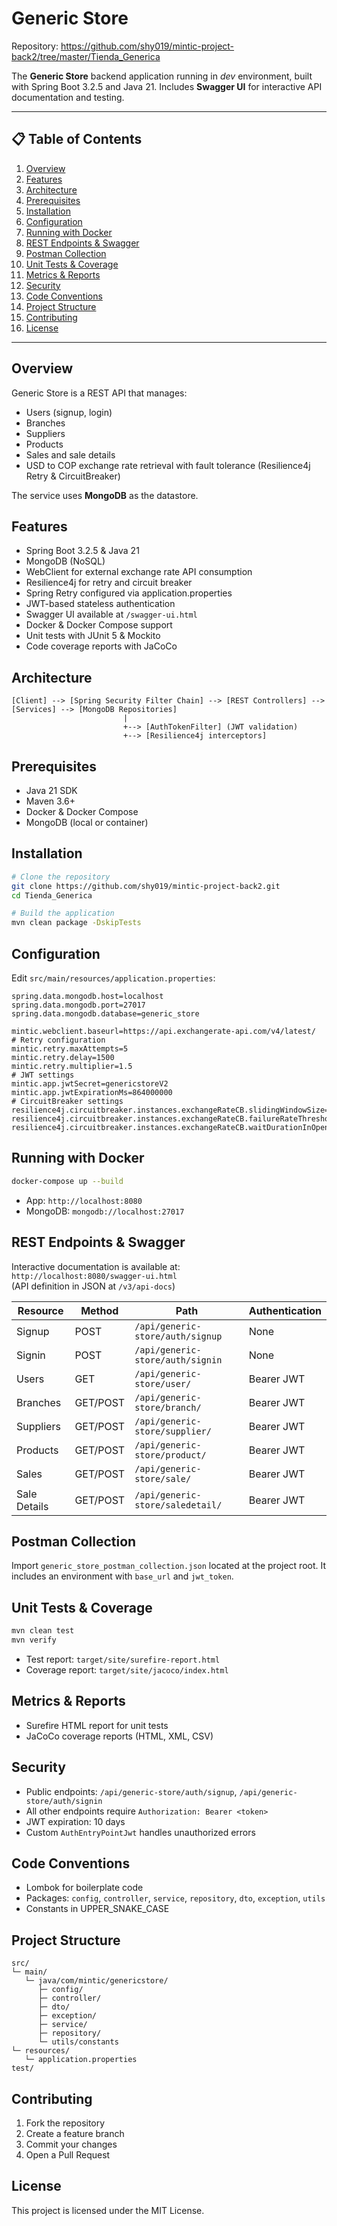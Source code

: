 # Generic Store

Repository: https://github.com/shy019/mintic-project-back2/tree/master/Tienda_Generica

The **Generic Store** backend application running in *dev* environment, built with Spring Boot 3.2.5 and Java 21. Includes **Swagger UI** for interactive API documentation and testing.

---

## 📋 Table of Contents
1. [Overview](#overview)
2. [Features](#features)
3. [Architecture](#architecture)
4. [Prerequisites](#prerequisites)
5. [Installation](#installation)
6. [Configuration](#configuration)
7. [Running with Docker](#running-with-docker)
8. [REST Endpoints & Swagger](#rest-endpoints--swagger)
9. [Postman Collection](#postman-collection)
10. [Unit Tests & Coverage](#unit-tests--coverage)
11. [Metrics & Reports](#metrics--reports)
12. [Security](#security)
13. [Code Conventions](#code-conventions)
14. [Project Structure](#project-structure)
15. [Contributing](#contributing)
16. [License](#license)

---

## Overview
Generic Store is a REST API that manages:
- Users (signup, login)
- Branches
- Suppliers
- Products
- Sales and sale details
- USD to COP exchange rate retrieval with fault tolerance (Resilience4j Retry & CircuitBreaker)

The service uses **MongoDB** as the datastore.

## Features
- Spring Boot 3.2.5 & Java 21
- MongoDB (NoSQL)
- WebClient for external exchange rate API consumption
- Resilience4j for retry and circuit breaker
- Spring Retry configured via application.properties
- JWT-based stateless authentication
- Swagger UI available at `/swagger-ui.html`
- Docker & Docker Compose support
- Unit tests with JUnit 5 & Mockito
- Code coverage reports with JaCoCo

## Architecture
```
[Client] --> [Spring Security Filter Chain] --> [REST Controllers] --> [Services] --> [MongoDB Repositories]
                         | 
                         +--> [AuthTokenFilter] (JWT validation)
                         +--> [Resilience4j interceptors]
```

## Prerequisites
- Java 21 SDK
- Maven 3.6+
- Docker & Docker Compose
- MongoDB (local or container)

## Installation
```bash
# Clone the repository
git clone https://github.com/shy019/mintic-project-back2.git
cd Tienda_Generica

# Build the application
mvn clean package -DskipTests
```

## Configuration
Edit `src/main/resources/application.properties`:
```properties
spring.data.mongodb.host=localhost
spring.data.mongodb.port=27017
spring.data.mongodb.database=generic_store

mintic.webclient.baseurl=https://api.exchangerate-api.com/v4/latest/
# Retry configuration
mintic.retry.maxAttempts=5
mintic.retry.delay=1500
mintic.retry.multiplier=1.5
# JWT settings
mintic.app.jwtSecret=genericstoreV2
mintic.app.jwtExpirationMs=864000000
# CircuitBreaker settings
resilience4j.circuitbreaker.instances.exchangeRateCB.slidingWindowSize=5
resilience4j.circuitbreaker.instances.exchangeRateCB.failureRateThreshold=50
resilience4j.circuitbreaker.instances.exchangeRateCB.waitDurationInOpenState=10s
```

## Running with Docker
```bash
docker-compose up --build
```
- App: `http://localhost:8080`
- MongoDB: `mongodb://localhost:27017`

## REST Endpoints & Swagger
Interactive documentation is available at:  
`http://localhost:8080/swagger-ui.html`  
(API definition in JSON at `/v3/api-docs`)

| Resource           | Method   | Path                                   | Authentication |
|--------------------|----------|----------------------------------------|----------------|
| Signup             | POST     | `/api/generic-store/auth/signup`       | None           |
| Signin             | POST     | `/api/generic-store/auth/signin`       | None           |
| Users              | GET      | `/api/generic-store/user/`             | Bearer JWT     |
| Branches           | GET/POST | `/api/generic-store/branch/`           | Bearer JWT     |
| Suppliers          | GET/POST | `/api/generic-store/supplier/`         | Bearer JWT     |
| Products           | GET/POST | `/api/generic-store/product/`          | Bearer JWT     |
| Sales              | GET/POST | `/api/generic-store/sale/`             | Bearer JWT     |
| Sale Details       | GET/POST | `/api/generic-store/saledetail/`       | Bearer JWT     |

## Postman Collection
Import `generic_store_postman_collection.json` located at the project root. It includes an environment with `base_url` and `jwt_token`.

## Unit Tests & Coverage
```bash
mvn clean test
mvn verify
```
- Test report: `target/site/surefire-report.html`
- Coverage report: `target/site/jacoco/index.html`

## Metrics & Reports
- Surefire HTML report for unit tests
- JaCoCo coverage reports (HTML, XML, CSV)

## Security
- Public endpoints: `/api/generic-store/auth/signup`, `/api/generic-store/auth/signin`
- All other endpoints require `Authorization: Bearer <token>`
- JWT expiration: 10 days
- Custom `AuthEntryPointJwt` handles unauthorized errors

## Code Conventions
- Lombok for boilerplate code
- Packages: `config`, `controller`, `service`, `repository`, `dto`, `exception`, `utils`
- Constants in UPPER_SNAKE_CASE

## Project Structure
```
src/
└─ main/
   └─ java/com/mintic/genericstore/
      ├─ config/
      ├─ controller/
      ├─ dto/
      ├─ exception/
      ├─ service/
      ├─ repository/
      └─ utils/constants
└─ resources/
   └─ application.properties
test/
```

## Contributing
1. Fork the repository
2. Create a feature branch
3. Commit your changes
4. Open a Pull Request

## License
This project is licensed under the MIT License.
